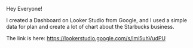 Hey Everyone!

I created a Dashboard on Looker Studio from Google, and I used a simple data for plan and create a lot of chart about the Starbucks business.

The link is here: https://lookerstudio.google.com/s/lmi5uhVudPU
